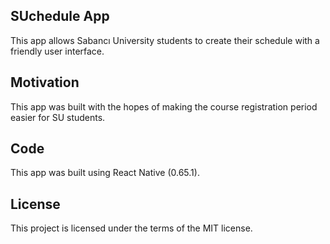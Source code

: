 ## SUchedule App

This app allows Sabancı University students to create their schedule with a friendly user interface.

## Motivation

This app was built with the hopes of making the course registration period easier for SU students.

## Code

This app was built using React Native (0.65.1).

## License

This project is licensed under the terms of the MIT license.